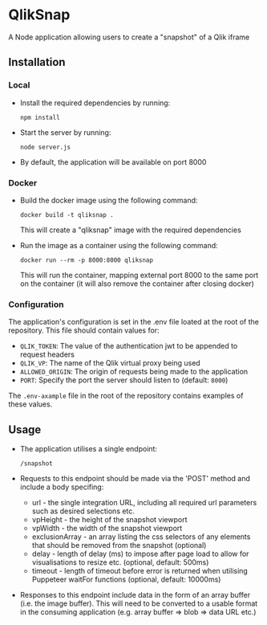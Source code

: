 # QlikSnap

A Node application allowing users to create a "snapshot" of a Qlik iframe

## Installation

### Local

- Install the required dependencies by running:

  `npm install`

- Start the server by running:

  `node server.js`

- By default, the application will be available on port 8000

### Docker

- Build the docker image using the following command:

  `docker build -t qliksnap .`

  This will create a "qliksnap" image with the required dependencies

- Run the image as a container using the following command:

  `docker run --rm -p 8000:8000 qliksnap`

  This will run the container, mapping external port 8000 to the same port on the container (it will also remove the container after closing docker)

### Configuration

The application's configuration is set in the .env file loated at the root of the repository. This file should contain values for:

- `QLIK_TOKEN`: The value of the authentication jwt to be appended to request headers
- `QLIK_VP`: The name of the Qlik virtual proxy being used
- `ALLOWED_ORIGIN`: The origin of requests being made to the application
- `PORT`: Specify the port the server should listen to (default: `8000`)

The `.env-axample` file in the root of the repository contains examples of these values.

## Usage

- The application utilises a single endpoint:

  `/snapshot`

- Requests to this endpoint should be made via the 'POST' method and include a body specifing:

  - url - the single integration URL, including all required url parameters such as desired selections etc.
  - vpHeight - the height of the snapshot viewport
  - vpWidth - the width of the snapshot viewport
  - exclusionArray - an array listing the css selectors of any elements that should be removed from the snapshot (optional)
  - delay - length of delay (ms) to impose after page load to allow for visualisations to resize etc. (optional, default: 500ms)
  - timeout - length of timeout before error is returned when utilising Puppeteer waitFor functions (optional, default: 10000ms)

- Responses to this endpoint include data in the form of an array buffer (i.e. the image buffer). This will need to be converted to a usable format in the consuming application (e.g. array buffer => blob => data URL etc.)
